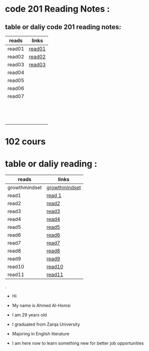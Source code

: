 
# code 201 Reading Notes :


## table or daliy code 201  reading notes:



| reads        | links                             |
| -------------| --------------------------------- |
|read01        |  [read01](read01.md)              |     
|read02        |  [read02](read02.md)              |
|read03        |  [read03](read03.md)              |
|read04        |                                   |
|read05        |                                   |
|read06        |                                   |
|read07        |                                   |
|              |                                   |
|              |                                   |
|              |                                   |
|              |                                   |
|              |                                   |
|              |                                   |
|              |                                   |
|              |                                   |
|              |                                   |
|              |                                   |
|              |                                   |
|              |                                   |
|              |                                   |







# 102 cours

# table or daliy reading :


| reads        | links                             |
| -------------| --------------------------------- |
| growthmindset|[growthmindset](growthmindset.md)  |
| read1        | [read 1](read1.md)                |
| read2        | [read2](read2.md)                 |
| read3        | [read3](read3.md)                 |
| read4        | [read4](read4.md)                 |
| read5        | [read5](read5.md)                 |
| read6        | [read6](read6.md)                 |
| read7        | [read7](read7.md)                 |
| read8        | [read8](read8.md)                 |
| read9        | [read9](read9.md)                 |
| read10       | [read10](read10.md)               |
| read11       | [read11](read11.md)               |

. 

- Hi

* My name is Ahmed Al-Homsi

* I am 29 years old

* I graduated from Zarqa University

* Majoring in English literature

 * I am here now to learn something new for better job opportunities 





